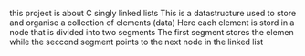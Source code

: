 this project is about C singly linked lists
This is a datastructure used to store and organise a collection of elements (data)
Here each element is stord in a node that is divided into two segments 
The first segment stores the elemen while the seccond segment points to the next node in the linked list
